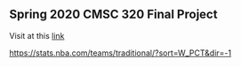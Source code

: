 ## Spring 2020  CMSC 320 Final Project

Visit at this [link](https://h-tu.github.io/cs320final/)

https://stats.nba.com/teams/traditional/?sort=W_PCT&dir=-1
